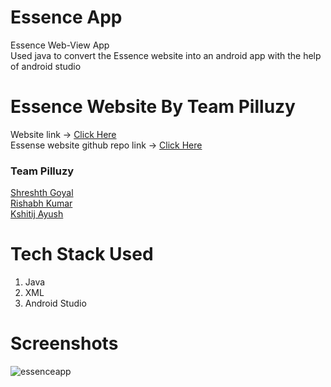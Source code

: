 # Essence App
Essence Web-View App <br> 
Used java to convert the Essence website into an android app with the help of android studio <br>

# Essence Website By Team Pilluzy 
Website link -> [Click Here](https://essencefest.netlify.app/)
 <br>
Essense website github repo link -> [Click Here](https://github.com/shreshthgoyal/Essence-Frontend)
 <br>
### Team Pilluzy 
 [Shreshth Goyal](https://github.com/shreshthgoyal)
 <br>
 [Rishabh Kumar](https://github.com/rish78)
 <br>
 [Kshitij Ayush](https://github.com/kshitij-404)
 <br>
 
# Tech Stack Used

1. Java
2. XML
3. Android Studio

# Screenshots

![essenceapp](https://user-images.githubusercontent.com/93031862/144748931-a48d7f4a-b0a8-4114-bb79-a8a37ddc21a5.jpeg)



